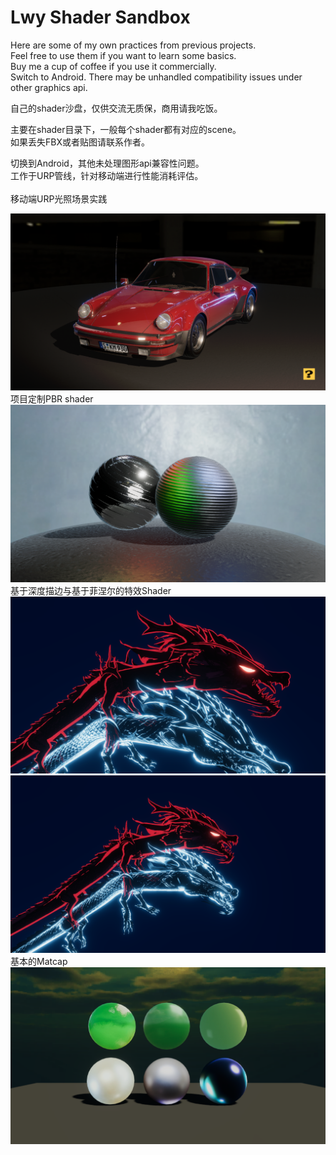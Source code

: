 # Lwy Shader Sandbox<br>
Here are some of my own practices from previous projects.<br>
Feel free to use them if you want to learn some basics.<br>
Buy me a cup of coffee if you use it commercially.<br>
Switch to Android. There may be unhandled compatibility issues under other graphics api.<br>

自己的shader沙盘，仅供交流无质保，商用请我吃饭。<br>

主要在shader目录下，一般每个shader都有对应的scene。<br>
如果丢失FBX或者贴图请联系作者。<br>

切换到Android，其他未处理图形api兼容性问题。<br>
工作于URP管线，针对移动端进行性能消耗评估。<br>
<br>
移动端URP光照场景实践
<div align = "center">
  <img src = "https://github.com/agubuda/Lwy_ShaderLibrary/blob/master/Recordings/image_002_0002.png?raw=true">
</div>
项目定制PBR shader
<div align = "center">
  <img src = "https://github.com/agubuda/Lwy_ShaderLibrary/blob/master/Recordings/image_001_0002.png?raw=true">
</div>
基于深度描边与基于菲涅尔的特效Shader
<div align = "center">
  <img src = "https://github.com/agubuda/Lwy_ShaderLibrary/blob/master/Recordings/image_003_0000.png?raw=true">
</div>
<div align = "center">
  <img src = "https://github.com/agubuda/Lwy_ShaderLibrary/blob/master/Recordings/image_006_0161.png?raw=true">
</div>
基本的Matcap
<div align = "center">
  <img src = "https://github.com/agubuda/Lwy_ShaderLibrary/blob/master/Recordings/image_007_0002.png?raw=true">
</div>

